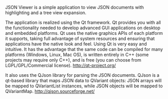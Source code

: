 JSON Viewer is a simple application to view JSON documents with highlighting and a tree view expansion.

The application is realized using the Qt framework. Qt provides you with all the functionality needed to develop advanced GUI applications on desktop and embedded platforms. Qt uses the native graphics APIs of each platform it supports, taking full advantage of system resources and ensuring that applications have the native look and feel. Using Qt is very easy and intuitive. It has the advantage that the same code can be compiled for many platforms (Windows, Linux, Mac OS), is written entirely in C++ (some projects may require only C++), and is free (you can choose from LGPL/GPL/Commercial license).
http://qt-project.org/

It also uses the QJson library for parsing the JSON documents. QJson is a qt-based library that maps JSON data to QVariant objects: JSON arrays will be mapped to QVariantList instances, while JSON objects will be mapped to QVariantMap.
http://qjson.sourceforge.net/
